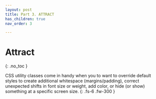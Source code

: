 ```yaml
---
layout: post
title: Part 3. ATTRACT
has_children: true
nav_order: 3

---
```


# Attract
{: .no_toc }

CSS utility classes come in handy when you to want to override default styles to create additional whitespace (margins/padding), correct unexpected shifts in font size or weight, add color, or hide (or show) something at a specific screen size.
{: .fs-6 .fw-300 }
